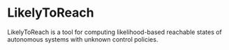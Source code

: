 # LikelyToReach

LikelyToReach is a tool for computing likelihood-based reachable states of autonomous systems with unknown control policies.
